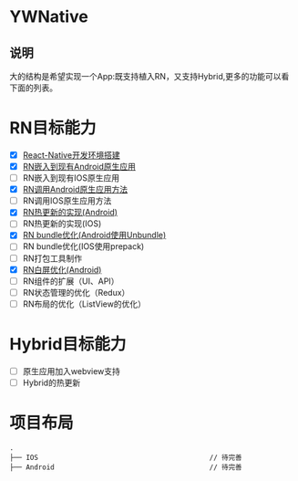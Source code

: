# YWNative
## 说明
大的结构是希望实现一个App:既支持植入RN，又支持Hybrid,更多的功能可以看下面的列表。
# RN目标能力
- [x] [React-Native开发环境搭建](http://www.jianshu.com/p/aea9323fb13e)
- [x] [RN嵌入到现有Android原生应用](http://www.jianshu.com/p/72f2c58285da)
- [ ] RN嵌入到现有IOS原生应用
- [x] [RN调用Android原生应用方法](http://www.jianshu.com/p/5034774811ae)
- [ ] RN调用IOS原生应用方法
- [x] [RN热更新的实现(Android)](http://www.jianshu.com/p/961088f1647d)
- [ ] RN热更新的实现(IOS)
- [x] [RN bundle优化(Android使用Unbundle)](http://www.jianshu.com/p/afc1217a53aa)
- [ ] RN bundle优化(IOS使用prepack)
- [ ] RN打包工具制作
- [x] [RN白屏优化(Android)](http://www.jianshu.com/p/5b7e3c6e0ad8)
- [ ] RN组件的扩展（UI、API）
- [ ] RN状态管理的优化（Redux）
- [ ] RN布局的优化（ListView的优化）
# Hybrid目标能力
- [ ] 原生应用加入webview支持
- [ ] Hybrid的热更新
# 项目布局

```
.
├── IOS                                          // 待完善
├── Android                                      // 待完善

```
